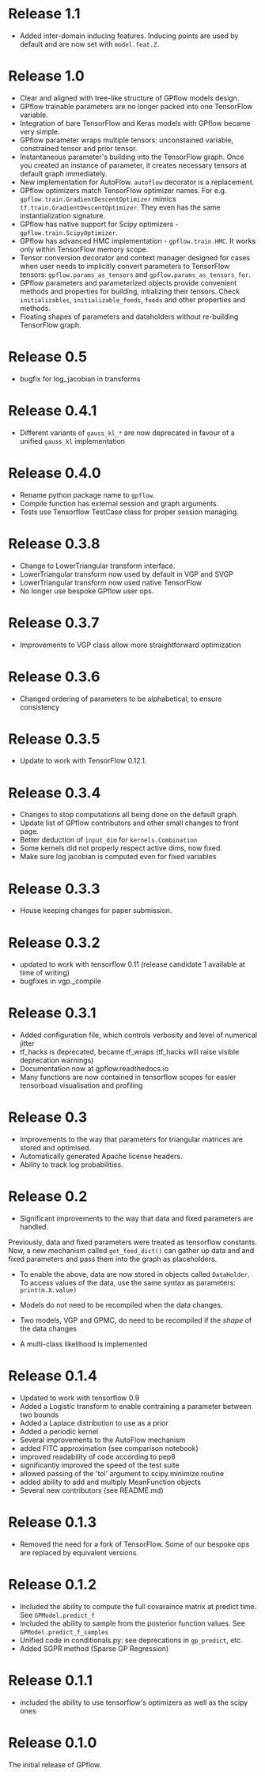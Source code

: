# Release 1.1
 - Added inter-domain inducing features. Inducing points are used by default and are now set with `model.feat.Z`.

# Release 1.0
* Clear and aligned with tree-like structure of GPflow models design.
* GPflow trainable parameters are no longer packed into one TensorFlow variable.
* Integration of bare TensorFlow and Keras models with GPflow became very simple.
* GPflow parameter wraps multiple tensors: unconstained variable, constrained tensor and prior tensor.
* Instantaneous parameter's building into the TensorFlow graph. Once you created an instance of parameter, it creates necessary tensors at default graph immediately.
* New implementation for AutoFlow. `autoflow` decorator is a replacement.
* GPflow optimizers match TensorFlow optimizer names. For e.g. `gpflow.train.GradientDescentOptimizer` mimics `tf.train.GradientDescentOptimizer`. They even has the same instantialization signature.
* GPflow has native support for Scipy optimizers - `gpflow.train.ScipyOptimizer`.
* GPflow has advanced HMC implementation - `gpflow.train.HMC`. It works only within TensorFlow memory scope.
* Tensor conversion decorator and context manager designed for cases when user needs to implicitly convert parameters to TensorFlow tensors: `gpflow.params_as_tensors` and `gpflow.params_as_tensors_for`.
* GPflow parameters and parameterized objects provide convenient methods and properties for building, intializing their tensors. Check `initializables`, `initializable_feeds`, `feeds` and other properties and methods.
* Floating shapes of parameters and dataholders without re-building TensorFlow graph.

# Release 0.5
 - bugfix for log_jacobian in transforms

# Release 0.4.1
 - Different variants of `gauss_kl_*` are now deprecated in favour of a unified `gauss_kl` implementation

# Release 0.4.0
 - Rename python package name to `gpflow`.
 - Compile function has external session and graph arguments.
 - Tests use Tensorflow TestCase class for proper session managing.

# Release 0.3.8
 - Change to LowerTriangular transform interface.
 - LowerTriangular transform now used by default in VGP and SVGP
 - LowerTriangular transform now used native TensorFlow
 - No longer use bespoke GPflow user ops.

# Release 0.3.7
 - Improvements to VGP class allow more straightforward optimization

# Release 0.3.6
 - Changed ordering of parameters to be alphabetical, to ensure consistency

# Release 0.3.5
 - Update to work with TensorFlow 0.12.1.

# Release 0.3.4
 - Changes to stop computations all being done on the default graph.
 - Update list of GPflow contributors and other small changes to front page.
 - Better deduction of `input_dim` for `kernels.Combination`
 - Some kernels did not properly respect active dims, now fixed.
 - Make sure log jacobian is computed even for fixed variables

# Release 0.3.3
 - House keeping changes for paper submission.

# Release 0.3.2
 - updated to work with tensorflow 0.11 (release candidate 1 available at time of writing)
 - bugfixes in vgp._compile

# Release 0.3.1
 - Added configuration file, which controls verbosity and level of numerical jitter
 - tf_hacks is deprecated, became tf_wraps (tf_hacks will raise visible deprecation warnings)
 - Documentation now at gpflow.readthedocs.io
 - Many functions are now contained in tensorflow scopes for easier tensorboad visualisation and profiling

# Release 0.3
 - Improvements to the way that parameters for triangular matrices are stored and optimised.
 - Automatically generated Apache license headers.
 - Ability to track log probabilities.

# Release 0.2
 - Significant improvements to the way that data and fixed parameters are handled.

Previously, data and fixed parameters were treated as tensorflow constants.
Now, a new mechanism called `get_feed_dict()` can gather up data and and fixed
parameters and pass them into the graph as placeholders.

 - To enable the above, data are now stored in objects called `DataHolder`. To
   access values of the data, use the same syntax as parameters:
   `print(m.X.value)`
 - Models do not need to be recompiled when the data changes.
 - Two models, VGP and GPMC, do need to be recompiled if the *shape* of the data changes

 - A multi-class likelihood is implemented



# Release 0.1.4
 - Updated to work with tensorflow 0.9
 - Added a Logistic transform to enable contraining a parameter between two bounds
 - Added a Laplace distribution to use as a prior
 - Added a periodic kernel
 - Several improvements to the AutoFlow mechanism
 - added FITC approximation (see comparison notebook)
 - improved readability of code according to pep8
 - significantly improved the speed of the test suite
 - allowed passing of the 'tol' argument to scipy.minimize routine
 - added ability to add and multiply MeanFunction objects
 - Several new contributors (see README.md)

# Release 0.1.3
 - Removed the need for a fork of TensorFlow. Some of our bespoke ops are replaced by equivalent versions.

# Release 0.1.2
 - Included the ability to compute the full covaraince matrix at predict time. See `GPModel.predict_f`
 - Included the ability to sample from the posterior function values. See `GPModel.predict_f_samples`
 - Unified code in conditionals.py: see deprecations in `gp_predict`, etc.
 - Added SGPR method (Sparse GP Regression)

# Release 0.1.1
 -  included the ability to use tensorflow's optimizers as well as the scipy ones

# Release 0.1.0
The initial release of GPflow.
